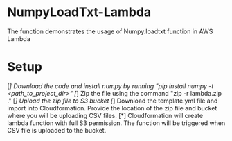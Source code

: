 # NumpyLoadTxt-Lambda
The function demonstrates the usage of Numpy.loadtxt function in AWS Lambda

# Setup
[*] Download the code and install numpy by running "pip install numpy -t <path_to_project_dir>"
[*] Zip the file using the command "zip -r lambda.zip ."
[*] Upload the zip file to S3 bucket
[*] Download the template.yml file and import into Cloudformation. Provide the location of the zip file and bucket where you will be uploading CSV files. 
[*] Cloudformation will create lambda function with full S3 permission. The function will be triggered when CSV file is uploaded to the bucket.
